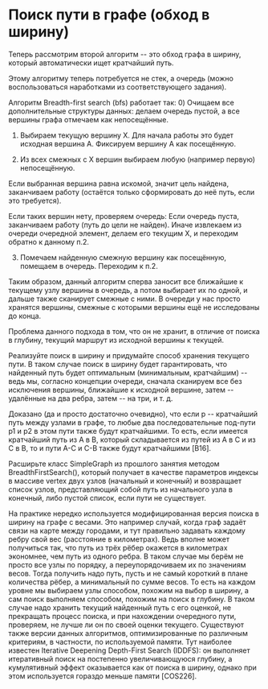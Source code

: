 # Поиск пути в графе (обход в ширину)

Теперь рассмотрим второй алгоритм -- это обход графа в ширину, который автоматически ищет кратчайший путь.

Этому алгоритму теперь потребуется не стек, а очередь (можно воспользоваться наработками из соответствующего задания).

Алгоритм Breadth-first search (bfs) работает так:
0) Очищаем все дополнительные структуры данных: делаем очередь пустой, а все вершины графа отмечаем как непосещённые.

1) Выбираем текущую вершину X. Для начала работы это будет исходная вершина А. Фиксируем вершину А как посещённую.

2) Из всех смежных с X вершин выбираем любую (например первую) непосещённую.

Если выбранная вершина равна искомой, значит цель найдена, заканчиваем работу (остаётся только сформировать до неё путь, если это требуется).

Если таких вершин нету, проверяем очередь:
Если очередь пуста, заканчиваем работу (путь до цели не найден).
Иначе извлекаем из очереди очередной элемент, делаем его текущим X, и переходим обратно к данному п.2.

3) Помечаем найденную смежную вершину как посещённую, помещаем в очередь. Переходим к п.2.

Таким образом, данный алгоритм сперва заносит все ближайшие к текущему узлу вершины в очередь, а потом выбирает их по одной, и дальше также сканирует смежные с ними. В очереди у нас просто хранятся вершины, смежные с которыми вершины ещё не исследованы до конца.

Проблема данного подхода в том, что он не хранит, в отличие от поиска в глубину, текущий маршрут из исходной вершины к текущей.

Реализуйте поиск в ширину и придумайте способ хранения текущего пути. 
В таком случае поиск в ширину будет гарантировать, что найденный путь будет оптимальным (минимальным, кратчайшим) -- ведь мы, согласно концепции очереди, сначала сканируем все без исключения вершины, ближайшие к исходной вершине, затем -- удалённые на два ребра, затем -- на три, и т. д.

Доказано (да и просто достаточно очевидно), что если p -- кратчайший путь между узлами в графе, то любые два последовательные под-пути p1 и p2 в этом пути также будут кратчайшими. То есть, если имеется кратчайший путь из А в B, который складывается из путей из A в C и из C в B, то и пути A-C и C-B также будут кратчайшими [B16].

Расширьте класс SimpleGraph из прошлого занятия методом BreadthFirstSearch(), который получает в качестве параметров индексы в массиве vertex двух узлов (начальный и конечный) и возвращает список узлов, представляющий собой путь из начального узла в конечный, либо пустой список, если пути не существует.

На практике нередко используется модифицированная версия поиска в ширину на графе с весами. Это например случай, когда граф задаёт связи на карте между городами, и тут правильно задавать каждому ребру свой вес (расстояние в километрах). Ведь вполне может получиться так, что путь из трёх рёбер окажется в километрах экономнее, чем путь из одного ребра. 
В таком случае мы берём не просто все узлы по порядку, а переупорядочиваем их по значениям весов. Тогда получить надо путь, пусть и не самый короткий в плане количества рёбер, а минимальный по сумме весов. 
То есть на каждом уровне мы выбираем узлы способом, похожим на выбор в ширину, а сам поиск выполняем способом, похожим на поиск в глубину. В таком случае надо хранить текущий найденный путь с его оценкой, не прекращать процесс поиска, и при нахождении очередного пути, проверяем, не лучше ли он по своей оценки текущего.
Существуют также версии данных алгоритмов, оптимизированные по различным критериям, в частности, по используемой памяти. Тут наиболее известен Iterative Deepening Depth-First Search (IDDFS): он выполняет итеративный поиск на постепенно увеличивающуюся глубину, а кумулятивный эффект оказывается как от поиска в ширину, однако при этом используется гораздо меньше памяти [COS226].
